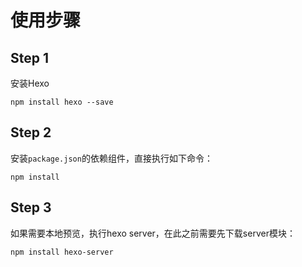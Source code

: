 # 使用步骤

## Step 1

安装Hexo

```
npm install hexo --save
```

## Step 2

安装`package.json`的依赖组件，直接执行如下命令：

```
npm install
```

## Step 3

如果需要本地预览，执行hexo server，在此之前需要先下载server模块：

```
npm install hexo-server
```
